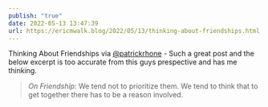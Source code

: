 ```yaml
---
publish: "true"
date: 2022-05-13 13:47:39
url: https://ericmwalk.blog/2022/05/13/thinking-about-friendships.html
---
```


Thinking About Friendships via [@patrickrhone](https://micro.blog/patrickrhone) - Such a great post and the below excerpt is too accurate from this guys prespective and has me thinking.

>*On Friendship:* We tend not to prioritize them. We tend to think that to get together there has to be a reason involved.